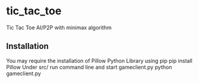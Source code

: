 # tic_tac_toe
Tic Tac Toe AI/P2P with minimax algorithm

## Installation
You may require the installation of Pillow Python Library using pip 
pip install Pillow
Under src/ run command line and start gameclient.py
python gameclient.py